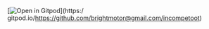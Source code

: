 [![Open in Gitpod](https://gitpod.io/button/open-in-gitpod.svg)](https:/ gitpod.io/https://github.com/brightmotor@gmail.com/incompetoot)
